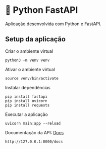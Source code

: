 # 🐍 Python FastAPI

Aplicação desenvolvida com Python e FastAPI.

## Setup da aplicação

Criar o ambiente virtual
```
python3 -m venv venv
```

Ativar o ambiente virtual
```
source venv/bin/activate
```

Instalar dependências
```
pip install fastapi
pip install uvicorn
pip install requests
```

Executar a aplicação
```
uvicorn main:app --reload
```

Documentação da API: [Docs](http://127.0.0.1:8000/docs)
```
http://127.0.0.1:8000/docs
```